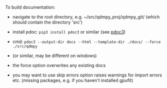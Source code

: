 To build documentation:

- navigate to the root directory, e.g. ~/src/qdmpy_proj/qdmpy_git/ 
    (which should contain the directory 'src')
- install pdoc: `pip3 install pdoc3` or similar 
    (see [pdoc3](https://pdoc3.github.io/pdoc/))
- cmd: `pdoc3 --output-dir docs --html --template-dir ./docs/ --force ./src/qdmpy`
- (or similar, may be different on windows)

- the force option overwrites any existing docs
- you may want to use skip errors option raises warnings for import errors etc. 
    (missing packages, e.g. if you haven't installed gpufit)
